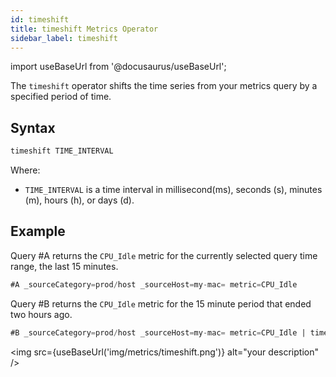 ```yaml
---
id: timeshift
title: timeshift Metrics Operator
sidebar_label: timeshift
---
```


import useBaseUrl from '@docusaurus/useBaseUrl';

The `timeshift` operator shifts the time series from your metrics query by a specified period of time.

## Syntax

```sql
timeshift TIME_INTERVAL
```

Where:

* `TIME_INTERVAL` is a time interval in millisecond(ms), seconds (s), minutes (m), hours (h), or days (d).

## Example

Query #A returns the `CPU_Idle` metric for the currently selected query time range, the last 15 minutes.

```sql
#A _sourceCategory=prod/host _sourceHost=my-mac= metric=CPU_Idle
```

Query #B returns the `CPU_Idle` metric for the 15 minute period that ended two hours ago.

```sql
#B _sourceCategory=prod/host _sourceHost=my-mac= metric=CPU_Idle | timeshift 2h
```

<img src={useBaseUrl('img/metrics/timeshift.png')} alt="your description" />
